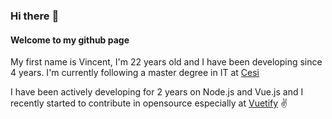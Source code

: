 ### Hi there :beers:

#### Welcome to my github page
My first name is Vincent, I'm 22 years old and I have been developing since 4 years.
I'm currently following a master degree in IT at [Cesi](https://ecole-ingenieurs.cesi.fr/study-at-cesi-french-engineer-school-cesi/)

I have been actively developing for 2 years on Node.js and Vue.js and I recently started to contribute in opensource especially at [Vuetify](https://github.com/vuetifyjs) :v:
